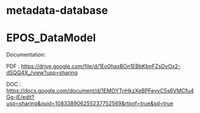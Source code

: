 # metadata-database


# EPOS_DataModel

Documentation:

PDF : https://drive.google.com/file/d/1Eo0haxBOn1EBbKbnFZsDvOx2-dSQQ4X_/view?usp=sharing 

DOC : https://docs.google.com/document/d/1EMOYTnHkzXeBPFeyvC5s6VMCfu4Gg-iE/edit?usp=sharing&ouid=108338906255237752569&rtpof=true&sd=true
